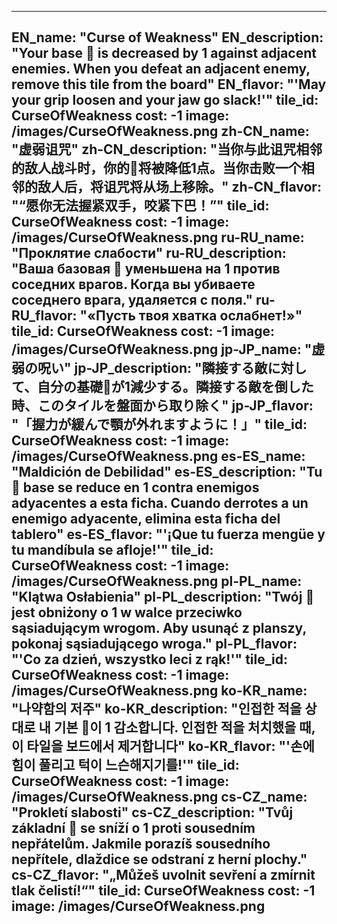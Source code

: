 ---

EN_name: "Curse of Weakness"
EN_description: "Your base 🔸 is decreased by 1 against adjacent enemies. When you defeat an adjacent enemy, remove this tile from the board"
EN_flavor: "'May your grip loosen and your jaw go slack!'"
tile_id: CurseOfWeakness
cost: -1
image: /images/CurseOfWeakness.png
zh-CN_name: "虚弱诅咒"
zh-CN_description: "当你与此诅咒相邻的敌人战斗时，你的🔸将被降低1点。当你击败一个相邻的敌人后，将诅咒将从场上移除。"
zh-CN_flavor: "“愿你无法握紧双手，咬紧下巴！”"
tile_id: CurseOfWeakness
cost: -1
image: /images/CurseOfWeakness.png
ru-RU_name: "Проклятие слабости"
ru-RU_description: "Ваша базовая 🔸 уменьшена на 1 против соседних врагов. Когда вы убиваете соседнего врага, удаляется с поля."
ru-RU_flavor: "«Пусть твоя хватка ослабнет!»"
tile_id: CurseOfWeakness
cost: -1
image: /images/CurseOfWeakness.png
jp-JP_name: "虚弱の呪い"
jp-JP_description: "隣接する敵に対して、自分の基礎🔸が1減少する。隣接する敵を倒した時、このタイルを盤面から取り除く"
jp-JP_flavor: "「握力が緩んで顎が外れますように！」"
tile_id: CurseOfWeakness
cost: -1
image: /images/CurseOfWeakness.png
es-ES_name: "Maldición de Debilidad"
es-ES_description: "Tu 🔸 base se reduce en 1 contra enemigos adyacentes a esta ficha. Cuando derrotes a un enemigo adyacente, elimina esta ficha del tablero"
es-ES_flavor: "'¡Que tu fuerza mengüe y tu mandíbula se afloje!'"
tile_id: CurseOfWeakness
cost: -1
image: /images/CurseOfWeakness.png
pl-PL_name: "Klątwa Osłabienia"
pl-PL_description: "Twój 🔸 jest obniżony o 1 w walce przeciwko sąsiadującym wrogom. Aby usunąć z planszy, pokonaj sąsiadującego wroga."
pl-PL_flavor: "'Co za dzień, wszystko leci z rąk!'"
tile_id: CurseOfWeakness
cost: -1
image: /images/CurseOfWeakness.png
ko-KR_name: "나약함의 저주"
ko-KR_description: "인접한 적을 상대로 내 기본 🔸이 1 감소합니다. 인접한 적을 처치했을 때, 이 타일을 보드에서 제거합니다"
ko-KR_flavor: "'손에 힘이 풀리고 턱이 느슨해지기를!'"
tile_id: CurseOfWeakness
cost: -1
image: /images/CurseOfWeakness.png
cs-CZ_name: "Prokletí slabosti"
cs-CZ_description: "Tvůj základní 🔸 se sníží o 1 proti sousedním nepřátelům. Jakmile porazíš sousedního nepřítele, dlaždice se odstraní z herní plochy."
cs-CZ_flavor: "„Můžeš uvolnit sevření a zmírnit tlak čelistí!“"
tile_id: CurseOfWeakness
cost: -1
image: /images/CurseOfWeakness.png
---